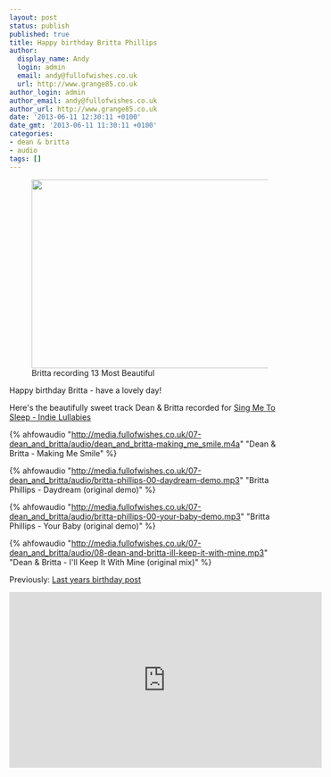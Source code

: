 ```yaml
---
layout: post
status: publish
published: true
title: Happy birthday Britta Phillips
author:
  display_name: Andy
  login: admin
  email: andy@fullofwishes.co.uk
  url: http://www.grange85.co.uk
author_login: admin
author_email: andy@fullofwishes.co.uk
author_url: http://www.grange85.co.uk
date: '2013-06-11 12:30:11 +0100'
date_gmt: '2013-06-11 11:30:11 +0100'
categories:
- dean & britta
- audio
tags: []
---
```

<p><figure class="caption aligncenter"><img src="http://media.fullofwishes.co.uk/07-dean_and_britta/pictures/britta-13mb.jpg" width="600" height="338" class /><figcaption class="caption-text"> Britta recording 13 Most Beautiful</figcaption></figure>
<p>Happy birthday Britta - have a lovely day!</p>
<p>Here's the beautifully sweet track Dean & Britta recorded for <a href="http://www.amazon.com/gp/product/B003DG5OGI/ref=as_li_ss_tl?ie=UTF8&camp=1789&creative=390957&creativeASIN=B003DG5OGI&linkCode=as2&tag=aheadfullofwi-20">Sing Me To Sleep - Indie Lullabies</a><img src="http://www.assoc-amazon.com/e/ir?t=aheadfullofwi-20&l=as2&o=1&a=B003DG5OGI" width="1" height="1" border="0" alt="" style="border:none !important; margin:0px !important;" /></p>

{% ahfowaudio "http://media.fullofwishes.co.uk/07-dean_and_britta/audio/dean_and_britta-making_me_smile.m4a" "Dean & Britta - Making Me Smile" %}

{% ahfowaudio "http://media.fullofwishes.co.uk/07-dean_and_britta/audio/britta-phillips-00-daydream-demo.mp3" "Britta Phillips - Daydream (original demo)" %}

{% ahfowaudio "http://media.fullofwishes.co.uk/07-dean_and_britta/audio/britta-phillips-00-your-baby-demo.mp3" "Britta Phillips - Your Baby (original demo)" %}

{% ahfowaudio "http://media.fullofwishes.co.uk/07-dean_and_britta/audio/08-dean-and-britta-ill-keep-it-with-mine.mp3" "Dean & Britta - I'll Keep It With Mine (original mix)" %}

<p>Previously: <a href="/2012/06/11/audio-happy-birthday-britta-phillips/" title="Audio: Happy Birthday Britta Phillips">Last years birthday post</a></p>
<iframe width="560" height="315" src="https://www.youtube.com/embed/Zr0PXKSZRws" frameborder="0" allowfullscreen></iframe>
